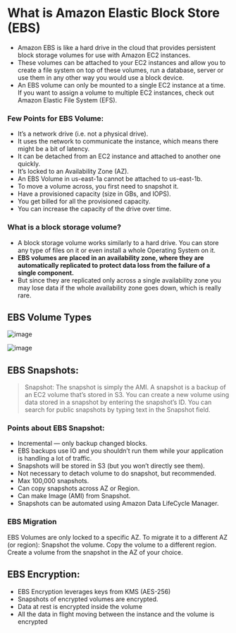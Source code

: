 # What is Amazon Elastic Block Store (EBS)

- Amazon EBS is like a hard drive in the cloud that provides persistent block storage volumes for use with Amazon EC2 instances.
- These volumes can be attached to your EC2 instances and allow you to create a file system on top of these volumes, run a database, server or use them in any other way you would use a block device.
- An EBS volume can only be mounted to a single EC2 instance at a time. If you want to assign a volume to multiple EC2 instances, check out Amazon Elastic File System (EFS).

### Few Points for EBS Volume:
- It’s a network drive (i.e. not a physical drive).
- It uses the network to communicate the instance, which means there might be a bit of latency.
- It can be detached from an EC2 instance and attached to another one quickly.
- It’s locked to an Availability Zone (AZ).
- An EBS Volume in us-east-1a cannot be attached to us-east-1b.
- To move a volume across, you first need to snapshot it.
- Have a provisioned capacity (size in GBs, and IOPS).
- You get billed for all the provisioned capacity.
- You can increase the capacity of the drive over time.

###  What is a block storage volume?
- A block storage volume works similarly to a hard drive. You can store any type of files on it or even install a whole Operating System on it.
- **EBS volumes are placed in an availability zone, where they are automatically replicated to protect data loss from the failure of a single component.**
- But since they are replicated only across a single availability zone you may lose data if the whole availability zone goes down, which is really rare.

## EBS Volume Types

![image](https://user-images.githubusercontent.com/33947539/155940024-2b1b9b5f-cc14-4513-b116-e64c81677f8c.png)

![image](https://user-images.githubusercontent.com/33947539/155939996-7a602383-8695-4093-b987-d3521ba416ce.png)

## EBS Snapshots:
>Snapshot: The snapshot is simply the AMI. A snapshot is a backup of an EC2 volume that’s stored in S3. 
>You can create a new volume using data stored in a snapshot by entering the snapshot’s ID. You can search for public snapshots by typing text in the Snapshot field.

### Points about EBS Snapshot:
- Incremental — only backup changed blocks.
- EBS backups use IO and you shouldn’t run them while your application is handling a lot of traffic.
- Snapshots will be stored in S3 (but you won’t directly see them).
- Not necessary to detach volume to do snapshot, but recommended.
- Max 100,000 snapshots.
- Can copy snapshots across AZ or Region.
- Can make Image (AMI) from Snapshot.
- Snapshots can be automated using Amazon Data LifeCycle Manager.

### EBS Migration
EBS Volumes are only locked to a specific AZ.
To migrate it to a different AZ (or region):
Snapshot the volume.
Copy the volume to a different region.
Create a volume from the snapshot in the AZ of your choice.

## EBS Encryption:
- EBS Encryption leverages keys from KMS (AES-256)
- Snapshots of encrypted volumes are encrypted.
- Data at rest is encrypted inside the volume
- All the data in flight moving between the instance and the volume is encrypted



